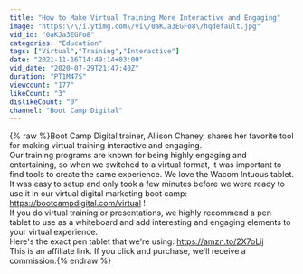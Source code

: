 ```yaml
---
title: "How to Make Virtual Training More Interactive and Engaging"
image: "https:\/\/i.ytimg.com\/vi\/0aKJa3EGFo8\/hqdefault.jpg"
vid_id: "0aKJa3EGFo8"
categories: "Education"
tags: ["Virtual","Training","Interactive"]
date: "2021-11-16T14:49:14+03:00"
vid_date: "2020-07-29T21:47:40Z"
duration: "PT1M47S"
viewcount: "177"
likeCount: "3"
dislikeCount: "0"
channel: "Boot Camp Digital"
---
```

{% raw %}Boot Camp Digital trainer, Allison Chaney, shares her favorite tool for making virtual training interactive and engaging. <br />Our training programs are known for being highly engaging and entertaining, so when we switched to a virtual format, it was important to find tools to create the same experience. We love the Wacom Intuous tablet. It was easy to setup and only took a few minutes before we were ready to use it in our virtual digital marketing boot camp: <a rel="nofollow" target="blank" href="https://bootcampdigital.com/virtual">https://bootcampdigital.com/virtual</a> !<br />If you do virtual training or presentations, we highly recommend a pen tablet to use as a whiteboard and add interesting and engaging elements to your virtual experience.<br />Here's the exact pen tablet that we're using: <a rel="nofollow" target="blank" href="https://amzn.to/2X7oLij">https://amzn.to/2X7oLij</a><br />This is an affiliate link. If you click and purchase, we'll receive a commission.{% endraw %}
